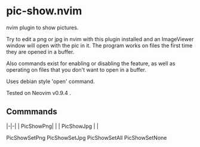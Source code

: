 # pic-show.nvim

nvim plugin to show pictures.

Try to edit a png or jpg in nvim with this plugin installed and an ImageViewer window will open with the pic in it. The program works on files the first time they are opened in a buffer.

Also commands exist for enabling or disabling the feature, as well as operating on files that you don't want to open in a buffer.

Uses debian style 'open' command.

Tested on Neovim v0.9.4 .

## Commmands

|-|-|
| PicShowPng| |
| PicShowJpg | |

PicShowSetPng 
PicShowSetJpg 
PicShowSetAll 
PicShowSetNone 
